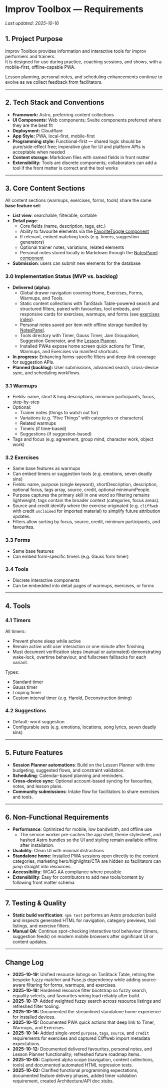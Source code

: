 # Improv Toolbox — Requirements

_Last updated: 2025-10-16_

## 1. Project Purpose

Improv Toolbox provides information and interactive tools for improv performers and trainers.  
It is designed for use during practice, coaching sessions, and shows, with a mobile-first, offline-capable PWA.

Lesson planning, personal notes, and scheduling enhancements continue to evolve as we collect feedback from facilitators.

---

## 2. Tech Stack and Conventions

- **Framework:** Astro, preferring content collections
- **UI Components:** Web components; Svelte components preferred where they are the best fit
- **Deployment:** Cloudflare
- **App Style:** PWA, local-first, mobile-first
- **Programming style:** Functional-first — shared logic should be pure/side-effect free; imperative glue for UI and platform APIs is acceptable when needed
- **Content storage:** Markdown files with named fields in front matter
- **Extensibility:** Tools are discrete components; collaborators can add a tool if the front matter is correct and the tool works

---

## 3. Core Content Sections

All content sections (warmups, exercises, forms, tools) share the same **base feature set**:

- **List view**: searchable, filterable, sortable
- **Detail page**:
  - Core fields (name, description, tags, etc.)
  - Ability to favourite elements via the [FavoriteToggle component](../src/components/FavoriteToggle.astro)
  - If relevant, embed matching tools (e.g. timers, suggestion generators)
  - Optional trainer notes, variations, related elements
  - Personal notes stored locally in Markdown through the [NotesPanel component](../src/components/NotesPanel.astro)
- **Submission**: users can submit new elements for the database

### 3.0 Implementation Status (MVP vs. backlog)

- **Delivered (alpha):**
  - Global drawer navigation covering Home, Exercises, Forms, Warmups, and Tools.
  - Static content collections with TanStack Table-powered search and structured filters, paired with favourites, tool embeds, and responsive cards for exercises, warmups, and forms (see [exercises index](../src/pages/exercises/index.astro)).
  - Personal notes saved per item with offline storage handled by [NotesPanel](../src/components/NotesPanel.astro).
  - Tools directory with Timer, Gauss Timer, Jam Groupaliser, Suggestion Generator, and the [Lesson Planner](../src/pages/tools/lesson-plans/index.astro).
  - Installed PWAs expose home screen quick actions for Timer, Warmups, and Exercises via manifest shortcuts.
- **In progress:** Enhancing forms-specific filters and deep-link coverage for suggestion APIs.
- **Planned (backlog):** User submissions, advanced search, cross-device sync, and scheduling workflows.

### 3.1 Warmups

- Fields: name, short & long descriptions, minimum participants, focus, step-by-step
- Optional:
  - Trainer notes (things to watch out for)
  - Variations (e.g. “Five Things” with categories or characters)
  - Related warmups
  - Timers (if time-based)
  - Suggestions (if suggestion-based)
- Tags and focus (e.g. agreement, group mind, character work, object work)

### 3.2 Exercises

- Same base features as warmups
- Can embed timers or suggestion tools (e.g. emotions, seven deadly sins)
- Fields: name, purpose (single keyword), shortDescription, description, optional focus, tags array, source, credit, optional minimumPeople.
- Purpose captures the primary skill in one word so filtering remains lightweight; tags contain the broader context (categories, focus areas).
- Source and credit identify where the exercise originated (e.g. `cliffweb` with credit `unclaimed` for imported material) to simplify future attribution updates.
- Filters allow sorting by focus, source, credit, minimum participants, and favourites.

### 3.3 Forms

- Same base features
- Can embed form-specific timers (e.g. Gauss form timer)

### 3.4 Tools

- Discrete interactive components
- Can be embedded into detail pages of warmups, exercises, or forms

---

## 4. Tools

### 4.1 Timers

All timers:

- Prevent phone sleep while active
- Remain active until user interaction or one minute after finishing
- Must document verification steps (manual or automated) demonstrating wake-lock, overtime behaviour, and fullscreen fallbacks for each variant.

Types:

- Standard timer
- Gauss timer
- Looping timer
- Custom interval timer (e.g. Harold, Deconstruction timing)

### 4.2 Suggestions

- Default: word suggestion
- Configurable sets (e.g. emotions, locations, song lyrics, seven deadly sins)

---

## 5. Future Features

- **Session Planner automations**: Build on the Lesson Planner with time budgeting, suggested flows, and constraint validation.
- **Scheduling**: Calendar-based planning and reminders.
- **Cross-device sync**: Optional account-based syncing for favourites, notes, and lesson plans.
- **Community submissions**: Intake flow for facilitators to share exercises and tools.

---

## 6. Non-Functional Requirements

- **Performance**: Optimized for mobile, low bandwidth, and offline use
  - The service worker pre-caches the app shell, theme stylesheet, and hashed Astro bundles so the UI and styling remain available offline after installation.
- **Usability**: Clean UI with minimal distractions
- **Standalone home**: Installed PWA sessions open directly to the content categories; marketing hero/highlights/CTA are hidden
  so facilitators can jump straight into resources.
- **Accessibility**: WCAG AA compliance where possible
- **Extensibility**: Easy for contributors to add new tools/content by following front matter schema

---

## 7. Testing & Quality

- **Static build verification**: `npm test` performs an Astro production build and inspects generated HTML for navigation, category previews, tool listings, and exercise filters.
- **Manual QA**: Continue spot-checking interactive tool behaviour (timers, suggestion feeds) on modern mobile browsers after significant UI or content updates.

---

## Change Log

- **2025-10-19:** Unified resource listings on TanStack Table, retiring the bespoke fuzzy matcher and Fuse.js dependency while adding source-aware filtering for forms, warmups, and exercises.
- **2025-10-18:** Hardened resource filter bootstrap so fuzzy search, equality selects, and favourites wiring load reliably after build.
- **2025-10-17:** Added weighted fuzzy search across resource listings and refreshed filter tooling.
- **2025-10-16:** Documented the streamlined standalone home experience for installed devices.
- **2025-10-15:** Documented PWA quick actions that deep link to Timer, Warmups, and Exercises.
- **2025-10-14:** Added single-word `purpose`, `tags`, `source`, and `credit` requirements for exercises and captured Cliffweb import metadata expectations.
- **2025-10-12:** Documented delivered favourites, personal notes, and Lesson Planner functionality; refreshed future roadmap items.
- **2025-10-05:** Captured alpha scope (navigation, content collections, tools) and documented automated HTML regression tests.
- **2025-10-02:** Clarified functional programming expectations, documented feature delivery phases, added timer validation requirement, created Architecture/API doc stubs.
